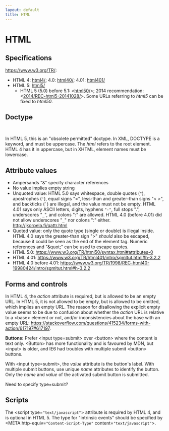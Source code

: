 ```yaml
---
layout: default
title: HTML
---
```


# HTML #

## Specifications ##

<https://www.w3.org/TR/>:

* HTML 4: [html4/](https://www.w3.org/TR/html4/); 4.0: [html40/](https://www.w3.org/TR/html40/); 4.01: [html401/](https://www.w3.org/TR/html401/)
* HTML 5: [html5/](https://www.w3.org/TR/html5/)
  * HTML 5 (5.0) before 5.1: <[html50/](https://www.w3.org/TR/html50/)>; 2014 recommendation: <[2014/REC-html5-20141028/](https://www.w3.org/TR/2014/REC-html5-20141028/)>. Some URLs referring to _html5_ can be fixed to _html50_.

## Doctype ##

<pre>
<!DOCTYPE html PUBLIC "-//W3C//DTD HTML 4.01//EN"
    "http://www.w3.org/TR/html4/strict.dtd">
</pre>

In HTML 5, this is an "obsolete permitted" doctype. In XML, DOCTYPE is a keyword, and must be uppercase. The _html_ refers to the <html> root element. HTML 4 has it in uppercase, but in XHTML, element names must be lowercase.

## Attribute values ##

* Ampersands "&" specify character references
* No value implies empty string
* Unquoted value: HTML 5.0 says whitespace, double quotes (`"`), apostrophes (`'`), equal signs "=", less-than and greater-than signs "< >", and backticks (`` ` ``) are illegal, and the value must not be empty. HTML 4.01 says only ASCII letters, digits, hyphens `"-"`, full stops ".", underscores "`_`", and colons ":" are allowed. HTML 4.0 (before 4.01) did not allow underscores "`_`" nor colons ":" either. <http://jkorpela.fi/qattr.html>
* Quoted value: only the quote type (single or double) is illegal inside. HTML 4.0 says the greater-than sign ">" _should_ also be escaped, because it could be seen as the end of the element tag. Numeric references and "&amp;quot;" can be used to escape quotes.
* HTML 5.0: <https://www.w3.org/TR/html50/syntax.html#attributes-0>
* HTML 4.01: <https://www.w3.org/TR/html401/intro/sgmltut.html#h-3.2.2>
* HTML 4.0 before 4.01: <https://www.w3.org/TR/1998/REC-html40-19980424/intro/sgmltut.html#h-3.2.2>

## Forms and controls ##

In HTML 4, the _action_ attribute is required, but is allowed to be an empty URL. In HTML 5, it is not allowed to be empty, but is allowed to be omitted, which implies an empty URL. The reason for disallowing the explicit empty value seems to be due to confusion about whether the _action_ URL is relative to a &lt;base&gt; element or not, and/or inconsistencies about the base with an empty URL: <https://stackoverflow.com/questions/415234/forms-with-action/617197#617197>.

**Buttons:** Prefer &lt;input type=submit&gt; over &lt;button&gt; where the content is text only. &lt;Button&gt; has more functionality and is favoured by MDN, but &lt;input&gt; is older, and IE6 had troubles with multiple submit &lt;button&gt; buttons.

With &lt;input type=submit&gt;, the _value_ attribute is the button's label. With multiple submit buttons, use unique _name_ attributes to identify the button. Only the _name_ and _value_ of the activated submit button is submitted.

Need to specify type=submit?

## Scripts ##

The &lt;script type=`"text/javascript"`&gt; attribute is required by HTML 4,
and is optional in HTML 5. The type for "intrinsic events" should be
specified by &lt;META http-equiv=`"Content-Script-Type"`
content=`"text/javascript"`&gt;.
